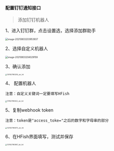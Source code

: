 
#### 配置钉钉通知接口

> 添加钉钉机器人

1、进入钉钉群，点击设置选，选择添加群助手

<img src="https://hfish.net/images/image-20210803203953937.png" alt="image-20210803203953937" style="zoom: 50%;" />

2、选择自定义机器人

<img src="https://hfish.net/images/image-20210803204029159.png" alt="image-20210803204029159" style="zoom:50%;" />

3、确认添加

<img src="https://hfish.net/images/1301627983256_.pic_hd.jpg" alt="1301627983256_.pic_hd" style="zoom:33%;" />

4、 配置机器人

`注意：自定义关键词一定要填写HFish`

<img src="https://hfish.net/images/1311627983622_.pic_hd.jpg" alt="1311627983622_.pic_hd" style="zoom:33%;" />

5、复制webhook token

`注意：token是"access_toke="之后的数字和字母串的部分`

<img src="https://hfish.net/images/1321627983675_.pic_hd.jpg" alt="1321627983675_.pic_hd" style="zoom:33%;" />

6、在HFish界面填写，测试并保存

<img src="https://hfish.net/images/1331627983967_.pic_hd.jpg" alt="1331627983967_.pic_hd" style="zoom:33%;" />

